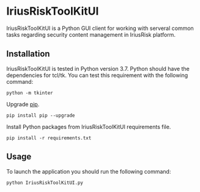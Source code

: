 # IriusRiskToolKitUI

IriusRiskToolKitUI is a Python GUI client for working with serveral common tasks regarding security content management in IriusRisk platform.

## Installation

IriusRiskToolKitUI is tested in Python version 3.7.
Python should have the dependencies for tcl/tk. You can test this requirement with the following command:
```
python -m tkinter
```
Upgrade [pip](https://pip.pypa.io/en/stable/).
```
pip install pip --upgrade
```
Install Python packages from IriusRiskToolKitUI requirements file.
```
pip install -r requirements.txt
```

## Usage

To launch the application you should run the following command:
```
python IriusRiskToolKitUI.py
```
